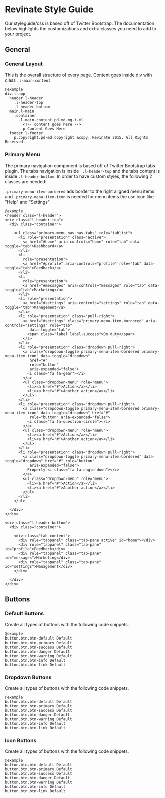 Revinate Style Guide
=================

Our styleguide/css is based off of Twitter Bootstrap. The documentation below highlights the customizations and extra
 classes you need to add to your project.


General
-------

### General Layout

This is the overall structure of every page. Content goes inside div with class `.l-main-content`

    @example
    div.l-app
      header.l-header
        .l-header-top
        .l-header-bottom
      main.l-main
        .container
          .l-main-content.pd-md.mg-t-xl
            <!-- content goes here -->
            p Content Goes Here
      footer.l-footer
        p.copyright.pd-md.copyright &copy; Revinate 2015. All Rights Reserved.

### Primary Menu

The primary navigation component is based off of Twitter Bootstrap tabs plugin. The tabs navigation is inside `
.l-header-top` and the tabs content is inside `.l-header-bottom`. In order to have custom styles, the following 2
classes are needed:

`.primary-menu-item-bordered` ads border to the right aligned menu items and
`.primary-menu-item-icon` is needed for menu items the use icon like "Help" and "Settings"

    @example
    <header class="l-header">
    <div class="l-header-top">
      <div class="container">

        <ul class="primary-menu nav nav-tabs" role="tablist">
          <li role="presentation" class="active">
            <a href="#home" aria-controls="home" role="tab" data-toggle="tab">Dashboard</a>
          </li>
          <li
            role="presentation">
            <a href="#profile" aria-controls="profile" role="tab" data-toggle="tab">Feedback</a>
          </li>
          <li
            role="presentation">
            <a href="#messages" aria-controls="messages" role="tab" data-toggle="tab">Marketing</a>
          </li>
          <li role="presentation">
            <a href="#settings" aria-controls="settings" role="tab" data-toggle="tab">Management</a>
          </li>
          <li role="presentation" class="pull-right">
            <a href="#settings" class="primary-menu-item-bordered" aria-controls="settings" role="tab"
               data-toggle="tab">
              <span class="label label-success">On duty</span>
            </a>
          </li>
          <li role="presentation" class="dropdown pull-right">
            <a class="dropdown-toggle primary-menu-item-bordered primary-menu-item-icon" data-toggle="dropdown"
               href="#"
               role="button"
               aria-expanded="false">
              <i class="fa fa-gear"></i>
            </a>
            <ul class="dropdown-menu" role="menu">
              <li><a href="#">Action</a></li>
              <li><a href="#">Another action</a></li>
            </ul>
          </li>
          <li role="presentation" class="dropdown pull-right">
            <a class="dropdown-toggle primary-menu-item-bordered primary-menu-item-icon" data-toggle="dropdown" href="#"
               role="button" aria-expanded="false">
              <i class="fa fa-question-circle"></i>
            </a>
            <ul class="dropdown-menu" role="menu">
              <li><a href="#">Action</a></li>
              <li><a href="#">Another action</a></li>
            </ul>
          </li>
          <li role="presentation" class="dropdown pull-right">
            <a class="dropdown-toggle primary-menu-item-bordered" data-toggle="dropdown" href="#" role="button"
               aria-expanded="false">
              Property <i class="fa fa-angle-down"></i>
            </a>
            <ul class="dropdown-menu" role="menu">
              <li><a href="#">Action</a></li>
              <li><a href="#">Another action</a></li>
            </ul>
          </li>
        </ul>

      </div>
    </div>

    <div class="l-header-bottom">
      <div class="container">

        <div class="tab-content">
          <div role="tabpanel" class="tab-pane active" id="home"></div>
          <div role="tabpanel" class="tab-pane" id="profile">Feedback</div>
          <div role="tabpanel" class="tab-pane" id="messages">Marketing</div>
          <div role="tabpanel" class="tab-pane" id="settings">Management</div>
        </div>

      </div>
    </div>

  </header>


Buttons
-------

### Default Buttons

Create all types of buttons with the following code snippets.

    @example
    button.btn.btn-default Default
    button.btn.btn-primary Default
    button.btn.btn-success Default
    button.btn.btn-danger Default
    button.btn.btn-warning Default
    button.btn.btn-info Default
    button.btn.btn-link Default

### Dropdown Buttons

Create all types of buttons with the following code snippets.

    @example
    button.btn.btn-default Default
    button.btn.btn-primary Default
    button.btn.btn-success Default
    button.btn.btn-danger Default
    button.btn.btn-warning Default
    button.btn.btn-info Default
    button.btn.btn-link Default

### Icon Buttons

Create all types of buttons with the following code snippets.

    @example
    button.btn.btn-default Default
    button.btn.btn-primary Default
    button.btn.btn-success Default
    button.btn.btn-danger Default
    button.btn.btn-warning Default
    button.btn.btn-info Default
    button.btn.btn-link Default